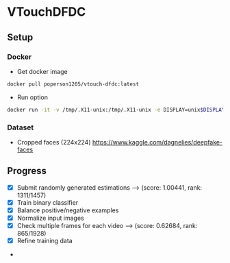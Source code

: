 # VTouchDFDC

## Setup

### Docker
- Get docker image
```bash
docker pull poperson1205/vtouch-dfdc:latest
```
- Run option
```bash
docker run -it -v /tmp/.X11-unix:/tmp/.X11-unix -e DISPLAY=unix$DISPLAY --gpus all --name vtouch-dfdc poperson1205/vtouch-dfdc:latest
```

### Dataset
- Cropped faces (224x224)
<https://www.kaggle.com/dagnelies/deepfake-faces>

## Progress
- [x] Submit randomly generated estimations --> (score: 1.00441, rank: 1311/1457)
- [x] Train binary classifier
- [x] Balance positive/negative examples
- [x] Normalize input images
- [x] Check multiple frames for each video --> (score: 0.62684, rank: 865/1928)
- [x] Refine training data
- 
